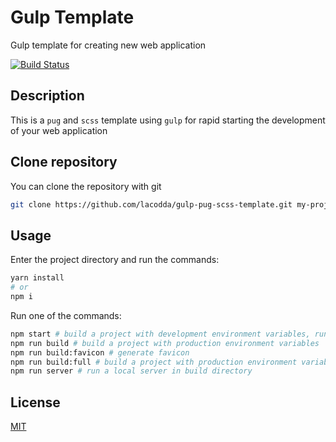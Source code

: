 # Gulp Template
Gulp template for creating new web application

[![Build Status][travis-image]][travis-url]

## Description

This is a `pug` and `scss` template using `gulp` for rapid starting the development of your web application

## Clone repository

You can clone the repository with git

```bash
git clone https://github.com/lacodda/gulp-pug-scss-template.git my-project
```

## Usage

Еnter the project directory and run the commands:

```bash
yarn install
# or
npm i
```

Run one of the commands:

```bash
npm start # build a project with development environment variables, run a local server and watch for changes
npm run build # build a project with production environment variables
npm run build:favicon # generate favicon
npm run build:full # build a project with production environment variables and generate favicon
npm run server # run a local server in build directory
```

## License
[MIT](LICENSE)

[travis-image]: https://img.shields.io/travis/lacodda/gulp-pug-scss-template/master.svg?style=flat-square
[travis-url]: https://travis-ci.org/lacodda/gulp-pug-scss-template
